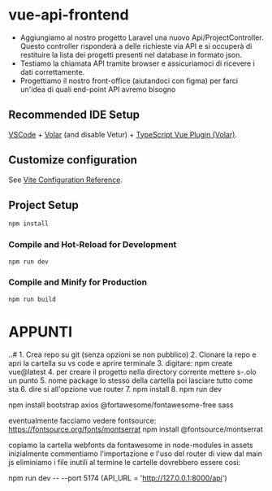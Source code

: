 #  vue-api-frontend

* Aggiungiamo al nostro progetto Laravel una nuovo Api/ProjectController. Questo controller risponderà a delle richieste via API e si occuperà di restituire la lista dei progetti presenti nel database in formato json.
* Testiamo la chiamata API tramite browser e assicuriamoci di ricevere i dati correttamente.
* Progettiamo il nostro front-office (aiutandoci con figma) per farci un'idea di quali end-point API avremo bisogno

## Recommended IDE Setup

[VSCode](https://code.visualstudio.com/) + [Volar](https://marketplace.visualstudio.com/items?itemName=Vue.volar) (and disable Vetur) + [TypeScript Vue Plugin (Volar)](https://marketplace.visualstudio.com/items?itemName=Vue.vscode-typescript-vue-plugin).

## Customize configuration

See [Vite Configuration Reference](https://vitejs.dev/config/).

## Project Setup

```sh
npm install
```

### Compile and Hot-Reload for Development

```sh
npm run dev
```

### Compile and Minify for Production

```sh
npm run build
```
# APPUNTI
..# 1. Crea repo su git (senza opzioni se non pubblico)
 2. Clonare la repo e apri la cartella su vs code e aprire terminale
 3. digitare: npm create vue@latest
 4. per creare il progetto nella directory corrente mettere s-.olo un  punto
 5. nome package lo stesso della cartella poi lasciare tutto come sta
 6. dire si all'opzione vue router
 7. npm install
 8. npm run dev

npm install bootstrap axios @fortawesome/fontawesome-free sass

 eventualmente facciamo vedere fontsource: https://fontsource.org/fonts/montserrat
npm install @fontsource/montserrat

 copiamo la cartella webfonts da fontawesome in node-modules in assets
 inizialmente commentiamo l'importazione e l'uso del router di view dal main js
 eliminiamo i file inutili al termine le cartelle dovrebbero essere così:

npm run dev -- --port 5174 (API_URL = 'http://127.0.0.1:8000/api')